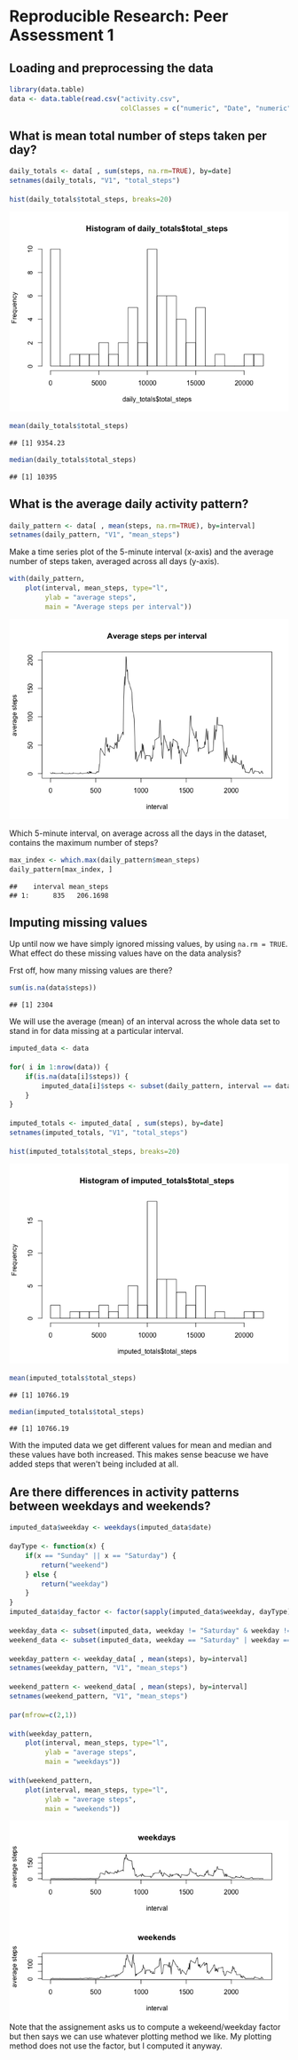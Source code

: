 # Reproducible Research: Peer Assessment 1


## Loading and preprocessing the data

```r
library(data.table)
data <- data.table(read.csv("activity.csv",
                            colClasses = c("numeric", "Date", "numeric")))
```


## What is mean total number of steps taken per day?


```r
daily_totals <- data[ , sum(steps, na.rm=TRUE), by=date]
setnames(daily_totals, "V1", "total_steps")

hist(daily_totals$total_steps, breaks=20)
```

![](PA1_template_files/figure-html/unnamed-chunk-2-1.png) 

```r
mean(daily_totals$total_steps)
```

```
## [1] 9354.23
```

```r
median(daily_totals$total_steps)
```

```
## [1] 10395
```


## What is the average daily activity pattern?


```r
daily_pattern <- data[ , mean(steps, na.rm=TRUE), by=interval]
setnames(daily_pattern, "V1", "mean_steps")
```


Make a time series plot  of the 5-minute interval (x-axis) and the average number of steps taken, averaged across all days (y-axis).

```r
with(daily_pattern,
    plot(interval, mean_steps, type="l",
         ylab = "average steps",
         main = "Average steps per interval"))
```

![](PA1_template_files/figure-html/unnamed-chunk-4-1.png) 

Which 5-minute interval, on average across all the days in the dataset, contains the maximum number of steps?

```r
max_index <- which.max(daily_pattern$mean_steps)
daily_pattern[max_index, ]
```

```
##    interval mean_steps
## 1:      835   206.1698
```


## Imputing missing values

Up until now we have simply ignored missing values, by using `na.rm = TRUE`. 
What effect do these missing values have on the data analysis?

Frst off, how many missing values are there?


```r
sum(is.na(data$steps))
```

```
## [1] 2304
```

We will use the average (mean) of an interval across the whole data set to stand in for
data missing at a particular interval.


```r
imputed_data <- data

for( i in 1:nrow(data)) {
    if(is.na(data[i]$steps)) {
        imputed_data[i]$steps <- subset(daily_pattern, interval == data[i]$interval, mean_steps)$mean_steps
    }    
}

imputed_totals <- imputed_data[ , sum(steps), by=date]
setnames(imputed_totals, "V1", "total_steps")

hist(imputed_totals$total_steps, breaks=20)
```

![](PA1_template_files/figure-html/unnamed-chunk-7-1.png) 

```r
mean(imputed_totals$total_steps)
```

```
## [1] 10766.19
```

```r
median(imputed_totals$total_steps)
```

```
## [1] 10766.19
```

With the imputed data we get different values for mean and median and these values have both increased. This makes sense beacuse we have added steps that weren't being included at all.

## Are there differences in activity patterns between weekdays and weekends?


```r
imputed_data$weekday <- weekdays(imputed_data$date)

dayType <- function(x) { 
    if(x == "Sunday" || x == "Saturday") { 
        return("weekend") 
    } else { 
        return("weekday") 
    }
}
imputed_data$day_factor <- factor(sapply(imputed_data$weekday, dayType))

weekday_data <- subset(imputed_data, weekday != "Saturday" & weekday != "Sunday")
weekend_data <- subset(imputed_data, weekday == "Saturday" | weekday == "Sunday")

weekday_pattern <- weekday_data[ , mean(steps), by=interval]
setnames(weekday_pattern, "V1", "mean_steps")

weekend_pattern <- weekend_data[ , mean(steps), by=interval]
setnames(weekend_pattern, "V1", "mean_steps")

par(mfrow=c(2,1))

with(weekday_pattern,
    plot(interval, mean_steps, type="l",
         ylab = "average steps",
         main = "weekdays"))

with(weekend_pattern,
    plot(interval, mean_steps, type="l",
         ylab = "average steps",
         main = "weekends"))
```

![](PA1_template_files/figure-html/unnamed-chunk-8-1.png) 
Note that the assignement asks us to compute a wekeend/weekday factor but then says we can use whatever
plotting method we like. My plotting method does not use the factor, but I computed it anyway.
